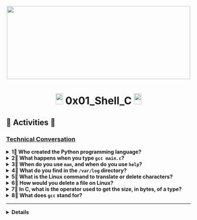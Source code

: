 <div align="center"><img src="https://user-images.githubusercontent.com/66263776/98416555-43fa9b80-204d-11eb-800a-df8e19b62655.jpg" width="500" height= "200"> </div>

# <div align="center"><img src="https://user-images.githubusercontent.com/66263776/98705433-b6b88f00-234b-11eb-97b7-cb193f7424f4.png" width="20" height= "30"> 0x01_Shell_C <img src="https://user-images.githubusercontent.com/66263776/98705433-b6b88f00-234b-11eb-97b7-cb193f7424f4.png" width="20" height= "30"></div>

## :memo: Activities :memo:
### <u>Technical Conversation</u>
<details>
    <summary><b>1⃣ Who created the Python programming language?</b></summary>
    
    Guido van Rossum
</details>
<details>
    <summary><b>2⃣ What happens when you type <code>gcc main.c</code>?<b></summary>
    
    xxx
</details>
<details>
    <summary><b>3⃣ When do you use <code>man</code>, and when do you use <code>help</code>?<b></summary>
    
    xxx
</details>
<details>
    <summary><b>4⃣ What do you find in the <code>/var/log</code> directory?<b></summary>
    
    xxx
</details>
<details>
    <summary><b>5⃣ What is the Linux command to translate or delete characters?<b></summary>
    
    xxx
</details>
<details>
    <summary><b>6⃣ How would you delete a file on Linux?<b></summary>
    
    xxx
</details>
<details>
    <summary><b>7⃣ In C, what is the operator used to get the size, in bytes, of a type?<b></summary>
    
    xxx
</details>
<details>
    <summary><b>8⃣ What does <code>gcc</code> stand for?<b></summary>
    
    xxx
</details>

---
<details>
<details>
    <summary><b>What is a queue, and how does it work?<b></summary>
    
    xxx
</details>
<details>
    <summary><b> What is a static method?<b></summary>
    
    A static method is a method inside a Class but not linked to this class or to an instance.
</details>
<details>
    <summary><b> What is a queue, and how does it work?<b></summary>
    
    xxx
</details>
## :gem:  :gem:
### 1) Who created the Python programming language?
> Rta: 
### 2) What happens when you type `gcc main.c`?
[Gcc.txt](https://github.com/CBarreiro96/Mock_Interview_Holberton/blob/main/Gcc.txt)
### 3) What is a queue, and how does it work?

[Queue.txt]()
### 4) What is a static method?
>Rta:A static method is a method inside a Class but not linked to this class or to an instance.
### 5) What is the difference between a class and an object or instance?
## :boom: Exercise of Shell, Bash and C :boom:
### 0) Being unique is better than being perfect
##### :interrobang: Create a script that takes a list of words as input and prints only words that appear exactly once.
* Input format: One line, one word
* Output format: One line, one word
* Words should be sorted

[Script_list of word](https://github.com/CBarreiro96/Mock_Interview_Holberton/blob/main/Script_list_of_word)
>Note: you need to created a list
### 1) Who are you?
##### :interrobang: Write a program that prints all the names defined by the compiled module hidden_4.pyc (please download it locally).
        * You should print one name per line, in alpha order
        * You should print only names that do not start with __
		* Your code should not be executed when imported
		* Make sure you are running your code in Python3.4.x (hidden_4.pyc has been compiled with this version)
> In operation
### 2) Singly linked list
##### :interrobang: Write a class Node that defines a node of a singly linked list by:
 * Private instance attribute: data:
 * property def data(self): to retrieve it
 * property setter def data(self, value): to set it:
 * data must be an integer, otherwise raise a TypeError exception with the message data must be an integer
    * Private instance attribute: next_node:
    * property def next_node(self): to retrieve it
    * property setter def next_node(self, value): to set it:
    * next_node can be None or must be a Node, otherwise raise a TypeError exception with the message next_node must be a Node object
    * Instantiation with data and next_node: def __init__(self, data, next_node=None):
And, write a class SinglyLinkedList that defines a singly linked list by:
 * Private instance attribute: head (no setter or getter)
 * Simple instantiation: def __init__(self):
 * Should be printable:
     * print the entire list in stdout
     * one node number by line
 * Public instance method: def sorted_insert(self, value): that inserts a new Node into the correct sorted position in the list (increasing order)
 * You are not allowed to import any module

[Singles_list_class.py](https://github.com/CBarreiro96/Mock_Interview_Holberton/blob/main/Single_list_class.py)
## 3) The eggs of the brood need to be an odd number
##### :interrobang: Write a script that prints every other line from the input, starting with the first line.
>Ubuntu$ \ls -1 | ./101-odd
>
>bin
>
>dev
>
>home
>
>lib
>
>lib64
>
>lost+found
>
>mnt
>
>proc
>
>run
>
>srv
>
>t
>
>t~
>
>usr
>
>vmlinuz
>
>Ubuntu$

[print_each_two_line](https://github.com/CBarreiro96/Mock_Interview_Holberton/blob/main/print_each_two_line)
## 4)  It is a good file that cuts iron without making a noise 
##### :interrobang: Write a shell script that creates a file named exactly \*\\'"Holberton School"\'\\*$\?\*\*\*\*\*:) containing the text Holberton School ending by a new line.

[Name_exactly](https://github.com/CBarreiro96/Mock_Interview_Holberton/blob/main/Name_exactly)
## 5) I feel like I am diagonally parked in a parallel universe 
##### :interrobang: write a function that draws a diagonal  line  on the terminal
 * Prototype **def print_diagonal(n)**
 * Where **n** is the number of times the character **\** should be printed
 * The diagonal should end with a **\n**
 * if **n** is **0** or less, the function should only print a **\n**
 * You are not allowed to import any module

[Diagonal.py](https://github.com/CBarreiro96/Mock_Interview_Holberton/blob/main/Diagonal.py)
</details>